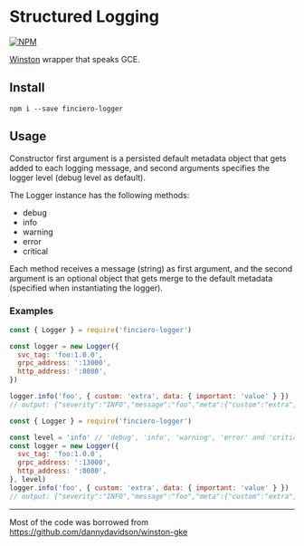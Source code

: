 # Structured Logging

[![NPM](https://nodei.co/npm/finciero-logger.png)](https://nodei.co/npm/finciero-logger/)

[Winston](https://github.com/winstonjs/winston) wrapper that speaks GCE.

## Install

`npm i --save finciero-logger`

## Usage

Constructor first argument is a persisted default metadata object that gets added to each logging
message, and second arguments specifies the logger level (debug level as default).

The Logger instance has the following methods:
- debug
- info
- warning
- error
- critical

Each method receives a message (string) as first argument, and the second
argument is an optional object that gets merge to the default metadata (specified
when instantiating the logger).

### Examples
```js
const { Logger } = require('finciero-logger')

const logger = new Logger({
  svc_tag: 'foo:1.0.0',
  grpc_address: ':13000',
  http_address: ':8080',
})

logger.info('foo', { custom: 'extra', data: { important: 'value' } })
// output: {"severity":"INFO","message":"foo","meta":{"custom":"extra","data":{"important":"value"},"svc_tag":"foo:1.0.0","grpc_address":":13000","http_address":":8080"}}
```

```js
const { Logger } = require('finciero-logger')

const level = 'info' // 'debug', 'info', 'warning', 'error' and 'critical' are valid level values
const logger = new Logger({
  svc_tag: 'foo:1.0.0',
  grpc_address: ':13000',
  http_address: ':8080',
}, level) 
logger.info('foo', { custom: 'extra', data: { important: 'value' } })
// output: {"severity":"INFO","message":"foo","meta":{"custom":"extra","data":{"important":"value"},"svc_tag":"foo:1.0.0","grpc_address":":13000","http_address":":8080"}}
```

---------

Most of the code was borrowed from https://github.com/dannydavidson/winston-gke
